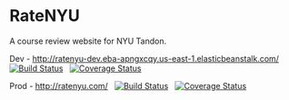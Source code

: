 # RateNYU
A course review website for NYU Tandon.

Dev - http://ratenyu-dev.eba-apngxcqy.us-east-1.elasticbeanstalk.com/
&nbsp;
[![Build Status](https://app.travis-ci.com/gcivil-nyu-org/team-4-inperson.svg?branch=develop)](https://app.travis-ci.com/gcivil-nyu-org/team-4-inperson)
&nbsp;
[![Coverage Status](https://coveralls.io/repos/github/gcivil-nyu-org/team-4-inperson/badge.svg?branch=develop)](https://coveralls.io/github/gcivil-nyu-org/team-4-inperson?branch=develop)


Prod - http://ratenyu.com/
&nbsp;
[![Build Status](https://app.travis-ci.com/gcivil-nyu-org/team-4-inperson.svg?branch=master)](https://app.travis-ci.com/gcivil-nyu-org/team-4-inperson)
&nbsp;
[![Coverage Status](https://coveralls.io/repos/github/gcivil-nyu-org/team-4-inperson/badge.svg?branch=master)](https://coveralls.io/github/gcivil-nyu-org/team-4-inperson?branch=master)
